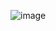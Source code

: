 ![image](https://github.com/Syeed-MD-Talha/Youtube_Clone_front_Page/assets/62591318/4522a1ff-d430-4249-a206-45faa6fe1e2d)
